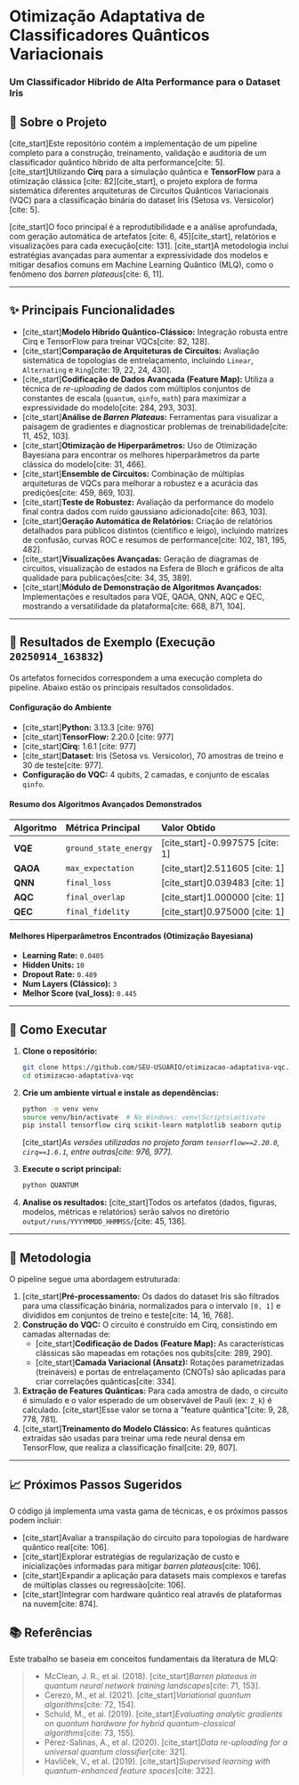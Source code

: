 # Otimização Adaptativa de Classificadores Quânticos Variacionais

### Um Classificador Híbrido de Alta Performance para o Dataset Iris

[](https://www.python.org/downloads/release/python-3130/)
[](https://www.tensorflow.org/)
[](https://quantumai.google/cirq)
[](https://opensource.org/licenses/MIT)

## 📖 Sobre o Projeto

[cite\_start]Este repositório contém a implementação de um pipeline completo para a construção, treinamento, validação e auditoria de um classificador quântico híbrido de alta performance[cite: 5]. [cite\_start]Utilizando **Cirq** para a simulação quântica e **TensorFlow** para a otimização clássica [cite: 82][cite\_start], o projeto explora de forma sistemática diferentes arquiteturas de Circuitos Quânticos Variacionais (VQC) para a classificação binária do dataset Iris (Setosa vs. Versicolor)[cite: 5].

[cite\_start]O foco principal é a reprodutibilidade e a análise aprofundada, com geração automática de artefatos [cite: 6, 45][cite\_start], relatórios e visualizações para cada execução[cite: 131]. [cite\_start]A metodologia inclui estratégias avançadas para aumentar a expressividade dos modelos e mitigar desafios comuns em Machine Learning Quântico (MLQ), como o fenômeno dos *barren plateaus*[cite: 6, 11].

-----

## ✨ Principais Funcionalidades

  - [cite\_start]**Modelo Híbrido Quântico-Clássico:** Integração robusta entre Cirq e TensorFlow para treinar VQCs[cite: 82, 128].
  - [cite\_start]**Comparação de Arquiteturas de Circuitos:** Avaliação sistemática de topologias de entrelaçamento, incluindo `Linear`, `Alternating` e `Ring`[cite: 19, 22, 24, 430].
  - [cite\_start]**Codificação de Dados Avançada (Feature Map):** Utiliza a técnica de *re-uploading* de dados com múltiplos conjuntos de constantes de escala (`quantum`, `qinfo`, `math`) para maximizar a expressividade do modelo[cite: 284, 293, 303].
  - [cite\_start]**Análise de *Barren Plateaus*:** Ferramentas para visualizar a paisagem de gradientes e diagnosticar problemas de treinabilidade[cite: 11, 452, 103].
  - [cite\_start]**Otimização de Hiperparâmetros:** Uso de Otimização Bayesiana para encontrar os melhores hiperparâmetros da parte clássica do modelo[cite: 31, 466].
  - [cite\_start]**Ensemble de Circuitos:** Combinação de múltiplas arquiteturas de VQCs para melhorar a robustez e a acurácia das predições[cite: 459, 869, 103].
  - [cite\_start]**Teste de Robustez:** Avaliação da performance do modelo final contra dados com ruído gaussiano adicionado[cite: 863, 103].
  - [cite\_start]**Geração Automática de Relatórios:** Criação de relatórios detalhados para públicos distintos (científico e leigo), incluindo matrizes de confusão, curvas ROC e resumos de performance[cite: 102, 181, 195, 482].
  - [cite\_start]**Visualizações Avançadas:** Geração de diagramas de circuitos, visualização de estados na Esfera de Bloch e gráficos de alta qualidade para publicações[cite: 34, 35, 389].
  - [cite\_start]**Módulo de Demonstração de Algoritmos Avançados:** Implementações e resultados para VQE, QAOA, QNN, AQC e QEC, mostrando a versatilidade da plataforma[cite: 668, 871, 104].

-----

## 🚀 Resultados de Exemplo (Execução `20250914_163832`)

Os artefatos fornecidos correspondem a uma execução completa do pipeline. Abaixo estão os principais resultados consolidados.

#### **Configuração do Ambiente**

  - [cite\_start]**Python:** 3.13.3 [cite: 976]
  - [cite\_start]**TensorFlow:** 2.20.0 [cite: 977]
  - [cite\_start]**Cirq:** 1.6.1 [cite: 977]
  - [cite\_start]**Dataset:** Iris (Setosa vs. Versicolor), 70 amostras de treino e 30 de teste[cite: 977].
  - **Configuração do VQC:** 4 qubits, 2 camadas, e conjunto de escalas `qinfo`.

#### **Resumo dos Algoritmos Avançados Demonstrados**

| Algoritmo | Métrica Principal | Valor Obtido |
| :--- | :--- | :--- |
| **VQE** | `ground_state_energy` | [cite\_start]-0.997575 [cite: 1] |
| **QAOA** | `max_expectation` | [cite\_start]2.511605 [cite: 1] |
| **QNN** | `final_loss` | [cite\_start]0.039483 [cite: 1] |
| **AQC** | `final_overlap` | [cite\_start]1.000000 [cite: 1] |
| **QEC** | `final_fidelity` | [cite\_start]0.975000 [cite: 1] |

#### **Melhores Hiperparâmetros Encontrados (Otimização Bayesiana)**

  - **Learning Rate:** `0.0405`
  - **Hidden Units:** `10`
  - **Dropout Rate:** `0.489`
  - **Num Layers (Clássico):** `3`
  - **Melhor Score (val\_loss):** `0.445`

-----

## 🔧 Como Executar

1.  **Clone o repositório:**

    ```bash
    git clone https://github.com/SEU-USUARIO/otimizacao-adaptativa-vqc.git
    cd otimizacao-adaptativa-vqc
    ```

2.  **Crie um ambiente virtual e instale as dependências:**

    ```bash
    python -m venv venv
    source venv/bin/activate  # No Windows: venv\Scripts\activate
    pip install tensorflow cirq scikit-learn matplotlib seaborn qutip
    ```

    [cite\_start]*As versões utilizadas no projeto foram `tensorflow==2.20.0`, `cirq==1.6.1`, entre outras[cite: 976, 977].*

3.  **Execute o script principal:**

    ```bash
    python QUANTUM
    ```

4.  **Analise os resultados:**
    [cite\_start]Todos os artefatos (dados, figuras, modelos, métricas e relatórios) serão salvos no diretório `output/runs/YYYYMMDD_HHMMSS/`[cite: 45, 136].

-----

## 🔬 Metodologia

O pipeline segue uma abordagem estruturada:

1.  [cite\_start]**Pré-processamento:** Os dados do dataset Iris são filtrados para uma classificação binária, normalizados para o intervalo `[0, 1]` e divididos em conjuntos de treino e teste[cite: 14, 16, 768].
2.  **Construção do VQC:** O circuito é construído em Cirq, consistindo em camadas alternadas de:
      - [cite\_start]**Codificação de Dados (Feature Map):** As características clássicas são mapeadas em rotações nos qubits[cite: 289, 290].
      - [cite\_start]**Camada Variacional (Ansatz):** Rotações parametrizadas (treináveis) e portas de entrelaçamento (CNOTs) são aplicadas para criar correlações quânticas[cite: 334].
3.  **Extração de Features Quânticas:** Para cada amostra de dado, o circuito é simulado e o valor esperado de um observável de Pauli (ex: `Z_k`) é calculado. [cite\_start]Esse valor se torna a "feature quântica"[cite: 9, 28, 778, 781].
4.  [cite\_start]**Treinamento do Modelo Clássico:** As features quânticas extraídas são usadas para treinar uma rede neural densa em TensorFlow, que realiza a classificação final[cite: 29, 807].

-----

## 📈 Próximos Passos Sugeridos

O código já implementa uma vasta gama de técnicas, e os próximos passos podem incluir:

  - [cite\_start]Avaliar a transpilação do circuito para topologias de hardware quântico real[cite: 106].
  - [cite\_start]Explorar estratégias de regularização de custo e inicializações informadas para mitigar *barren plateaus*[cite: 106].
  - [cite\_start]Expandir a aplicação para datasets mais complexos e tarefas de múltiplas classes ou regressão[cite: 106].
  - [cite\_start]Integrar com hardware quântico real através de plataformas na nuvem[cite: 874].

## 📚 Referências

Este trabalho se baseia em conceitos fundamentais da literatura de MLQ:

>   - McClean, J. R., et al. (2018). [cite\_start]*Barren plateaus in quantum neural network training landscapes*[cite: 71, 153].
>   - Cerezo, M., et al. (2021). [cite\_start]*Variational quantum algorithms*[cite: 72, 154].
>   - Schuld, M., et al. (2019). [cite\_start]*Evaluating analytic gradients on quantum hardware for hybrid quantum-classical algorithms*[cite: 73, 155].
>   - Pérez-Salinas, A., et al. (2020). [cite\_start]*Data re-uploading for a universal quantum classifier*[cite: 321].
>   - Havlíček, V., et al. (2019). [cite\_start]*Supervised learning with quantum-enhanced feature spaces*[cite: 322].
